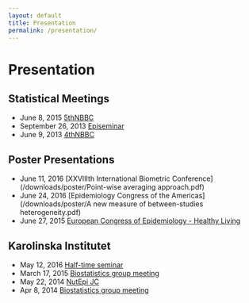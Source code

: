 ```yaml
---
layout: default
title: Presentation
permalink: /presentation/
---
```


Presentation
========

## Statistical Meetings

* June 8, 2015 [5thNBBC](/downloads/presentation/crippa5thNBBC.pdf)
* September 26, 2013 [Episeminar](/downloads/presentation/Episeminar.pdf)
* June 9, 2013 [4thNBBC](/downloads/presentation/4thNBBCweb.pdf)


## Poster Presentations

* June 11, 2016 [XXVIIIth International Biometric Conference](/downloads/poster/Point-wise averaging approach.pdf)
* June 24, 2016 [Epidemiology Congress of the Americas](/downloads/poster/A new measure of between-studies heterogeneity.pdf)
* June 27, 2015 [European Congress of Epidemiology - Healthy Living](/downloads/poster/healthyliving2015Crippa.pdf)


## Karolinska Institutet

* May 12, 2016 [Half-time seminar](/downloads/presentation/half-time.pdf)
* March 17, 2015 [Biostatistics group meeting](http://rpubs.com/alecri/introReprRes)
* May 22, 2014 [NutEpi JC](http://rpubs.com/alecri/dosresmetaIntro)
* Apr 8, 2014 [Biostatistics group meeting](http://rpubs.com/alecri/dosresmetaContinuous)